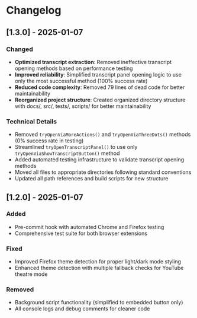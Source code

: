 # Changelog

## [1.3.0] - 2025-01-07

### Changed
- **Optimized transcript extraction**: Removed ineffective transcript opening methods based on performance testing
- **Improved reliability**: Simplified transcript panel opening logic to use only the most successful method (100% success rate)
- **Reduced code complexity**: Removed 79 lines of dead code for better maintainability
- **Reorganized project structure**: Created organized directory structure with docs/, src/, tests/, scripts/ for better maintainability

### Technical Details
- Removed `tryOpenViaMoreActions()` and `tryOpenViaThreeDots()` methods (0% success rate in testing)
- Streamlined `tryOpenTranscriptPanel()` to use only `tryOpenViaShowTranscriptButton()` method
- Added automated testing infrastructure to validate transcript opening methods
- Moved all files to appropriate directories following standard conventions
- Updated all path references and build scripts for new structure

## [1.2.0] - 2025-01-07

### Added
- Pre-commit hook with automated Chrome and Firefox testing
- Comprehensive test suite for both browser extensions

### Fixed
- Improved Firefox theme detection for proper light/dark mode styling
- Enhanced theme detection with multiple fallback checks for YouTube theatre mode

### Removed
- Background script functionality (simplified to embedded button only)
- All console logs and debug comments for cleaner code